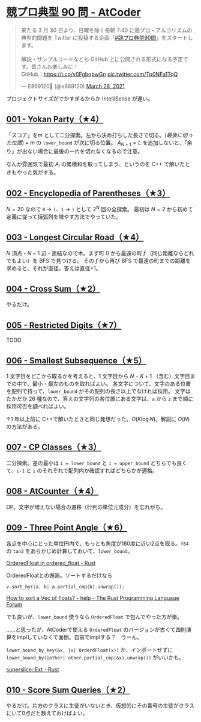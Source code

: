 # [競プロ典型 90 問 \- AtCoder](https://atcoder.jp/contests/typical90)

<blockquote class="twitter-tweet"><p lang="ja" dir="ltr">来たる 3 月 30 日より、日曜を除く毎朝 7:40 に競プロ・アルゴリズムの典型的問題を Twitter に投稿する企画「<a href="https://twitter.com/hashtag/%E7%AB%B6%E3%83%97%E3%83%AD%E5%85%B8%E5%9E%8B90%E5%95%8F?src=hash&amp;ref_src=twsrc%5Etfw">#競プロ典型90問</a>」をスタートします。<br><br>解説・サンプルコードなども GitHub 上に公開される形式になる予定です。皆さんお楽しみに！<br>GitHub：<a href="https://t.co/v0FgbqbwGn">https://t.co/v0FgbqbwGn</a> <a href="https://t.co/Tp0NFa1TqQ">pic.twitter.com/Tp0NFa1TqQ</a></p>&mdash; E869120🗼 (@e869120) <a href="https://twitter.com/e869120/status/1376089196100653060?ref_src=twsrc%5Etfw">March 28, 2021</a></blockquote> <script async src="https://platform.twitter.com/widgets.js" charset="utf-8"></script>

プロジェクトサイズがでかすぎるからか IntelliSense が遅い。

## [001 \- Yokan Party（★4）](https://atcoder.jp/contests/typical90/tasks/typical90_a)

「スコア」を$m$ として二分探索。左から決め打ちした長さで切る。$(最後に切った位置)+m$ の `lower_bound` が次に切る位置。
$A_{N+1} = L$ を追加しないと、「余り」が出ない場合に最後の一片を切れなくなるので注意。

なんか雰囲気で最初 $A_i$ の累積和を取ってしまう、というのを C++ で解いたときもやった気がする。

## [002 \- Encyclopedia of Parentheses（★3）](https://atcoder.jp/contests/typical90/tasks/typical90_b)

$N=20$ なので `0` → `(`、`1` → `)` として $2^N$ 回の全探索。
最初は $N=2$ から初めて定義に従って括弧列を増やす方法でやっていた。

## [003 \- Longest Circular Road（★4）](https://atcoder.jp/contests/typical90/tasks/typical90_c)

$N$ 頂点・$N-1$ 辺・連結なので木。まず町 0 から最遠の町 $f$ （同じ距離ならどれでもよい）を BFS で見つける。
その $f$ から再び BFS で最遠の町までの距離を求めると、それが直径。答えは直径+1。

## [004 \- Cross Sum（★2）](https://atcoder.jp/contests/typical90/tasks/typical90_d)

やるだけ。

## [005 \- Restricted Digits（★7）](https://atcoder.jp/contests/typical90/tasks/typical90_e)

TODO

## [006 \- Smallest Subsequence（★5）](https://atcoder.jp/contests/typical90/tasks/typical90_f)

1 文字目をどこから取るかを考えると、1 文字目から $N-K+1$ （含む）文字目までの中で、最小・最左のものを取ればよい。
各文字について、文字のある位置を配列で持って、`lower_bound` がその配列の長さ以上でなければ採用。
文字はたかだか 26 種なので、答えの文字列の各位置にある文字は、`a` から `z` まで順に採用可否を調べればよい。

↑1 年以上前に C++で解いたときと同じ発想だった。$O(K \log N)$。解説に $O(N)$ の方法がある。

## [007 \- CP Classes（★3）](https://atcoder.jp/contests/typical90/tasks/typical90_g)

二分探索。差の最小は `i = lower_bound` と `i = upper_bound` どちらでも良くて、`i-1` と `i` のそれぞれで配列内か確認すればどちらかが適格。

## [008 \- AtCounter（★4）](https://atcoder.jp/contests/typical90/tasks/typical90_h)

DP。文字が増えない場合の遷移（行列の単位元成分）を忘れがち。

## [009 \- Three Point Angle（★6）](https://atcoder.jp/contests/typical90/tasks/typical90_i)

各点を中心にとった単位円内で、もっとも角度が180度に近い2点を取る。`f64` の `tan2` をあらかじめ計算しておいて、`lower_bound`。

[OrderedFloat in ordered\_float \- Rust](https://docs.rs/ordered-float/latest/ordered_float/struct.OrderedFloat.html#impl-Add%3C%26%27a%20OrderedFloat%3CT%3E%3E)

OrderedFloatとの邂逅。ソートするだけなら

```rust
v.sort_by(|a, b| a.partial_cmp(b).unwrap());
```

[How to sort a Vec of floats? \- help \- The Rust Programming Language Forum](https://users.rust-lang.org/t/how-to-sort-a-vec-of-floats/2838)

でも良いが、`lower_bound` 使うなら `OrderedFloat` で包んでやった方が楽。

……と思ったが、AtCoderで使える `OrderedFloat` のバージョンが古くて四則演算をimplしていなくて面倒。自前でimplする？　うーん。

`lower_bound_by_key(&x, |x| OrderdFloat(x))` か、インポートせずに `lower_bound_by(|other| other.partial_cmp(&x).unwrap())` がいいかも。

[superslice::Ext \- Rust](https://docs.rs/superslice/latest/superslice/trait.Ext.html#tymethod.lower_bound_by_key)

## [010 \- Score Sum Queries（★2）](https://atcoder.jp/contests/typical90/tasks/typical90_j)

やるだけ。片方のクラスに生徒がいないとき、仮想的にその番号の生徒がクラスにいて0点だと数えておけばよい。